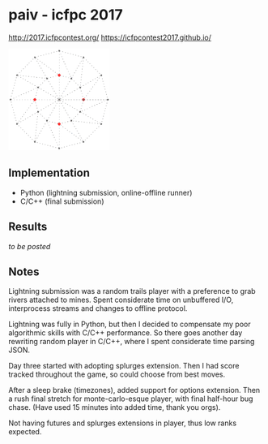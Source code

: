 paiv - icfpc 2017
=================

http://2017.icfpcontest.org/
https://icfpcontest2017.github.io/


[<img src="circle.gif" alt="punting gameplay" style="width:200px">](boston.gif)


Implementation
--------------

* Python (lightning submission, online-offline runner)
* C/C++ (final submission)


Results
-------
_to be posted_


Notes
-----

Lightning submission was a random trails player with a preference to grab rivers
attached to mines. Spent considerate time on unbuffered I/O, interprocess streams
and changes to offline protocol.

Lightning was fully in Python, but then I decided to compensate my poor algorithmic
skills with C/C++ performance. So there goes another day rewriting random player
in C/C++, where I spent considerate time parsing JSON.

Day three started with adopting splurges extension. Then I had score tracked throughout
the game, so could choose from best moves.

After a sleep brake (timezones), added support for options extension. Then a rush
final stretch for monte-carlo-esque player, with final half-hour bug chase.
(Have used 15 minutes into added time, thank you orgs).

Not having futures and splurges extensions in player, thus low ranks expected.
